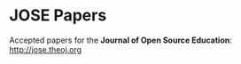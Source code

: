 # JOSE Papers

Accepted papers for the **Journal of Open Source Education**: http://jose.theoj.org 
